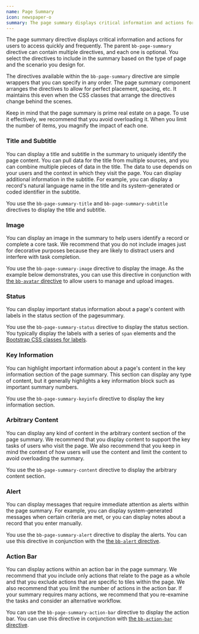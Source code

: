 ```yaml
---
name: Page Summary
icon: newspaper-o
summary: The page summary displays critical information and actions for users to access quickly and frequently.
---
```


The page summary directive displays critical information and actions for users to access quickly and frequently. The parent `bb-page-summary` directive can contain multiple directives, and each one is optional. You select the directives to include in the summary based on the type of page and the scenario you design for.

The directives available within the `bb-page-summary` directive are simple wrappers that you can specify in any order. The page summary component arranges the directives to allow for perfect placement, spacing, etc. It maintains this even when the CSS classes that arrange the directives change behind the scenes.

<p class="alert alert-info">Keep in mind that the page summary is prime real estate on a page. To use it effectively, we recommend that you avoid overloading it. When you limit the number of items, you magnify the impact of each one.</p>

### Title and Subtitle
You can display a title and subtitle in the summary to uniquely identify the page content. You can pull data for the title from multiple sources, and you can combine multiple pieces of data in the title. The data to use depends on your users and the context in which they visit the page. You can display additional information in the subtitle. For example, you can display a record's natural language name in the title and its system-generated or coded identifier in the subtitle.

You use the `bb-page-summary-title` and `bb-page-summary-subtitle` directives to display the title and subtitle.

### Image
You can display an image in the summary to help users identify a record or complete a core task. We recommend that you do not include images just for decorative purposes because they are likely to distract users and interfere with task completion.

You use the `bb-page-summary-image` directive to display the image. As the example below demonstrates, you can use this directive in conjunction with [the `bb-avatar` directive](../avatar) to allow users to manage and upload images.

### Status
You can display important status information about a page's content with labels in the status section of the pagesummary.

You use the `bb-page-summary-status` directive to display the status section. You typically display the labels with  a series of `span` elements and the [Bootstrap CSS classes for labels](http://getbootstrap.com/components/#labels).

### Key Information
You can highlight important information about a page's content in the key information section of the page summary. This section can display any type of content, but it generally highlights a key information block such as important summary numbers.

You use the `bb-page-summary-keyinfo` directive to display the key information section.

### Arbitrary Content
You can display any kind of content in the arbitrary content section of the page summary. We recommend that you display content to support the key tasks of users who visit the page. We also recommend that you keep in mind the context of how users will use the content and limit the content to avoid overloading the summary.

You use the `bb-page-summary-content` directive to display the arbitrary content section.

### Alert
You can display messages that require immediate attention as alerts within the page summary. For example, you can display system-generated messages when certain criteria are met, or you can display notes about a record that you enter manually.

You use the `bb-page-summary-alert` directive to display the alerts. You can use this directive in conjunction with the [the `bb-alert` directive](../alert).

### Action Bar
You can display actions within an action bar in the page summary. We recommend that you include only actions that relate to the page as a whole and that you exclude actions that are specific to tiles within the page. We also recommend that you limit the number of actions in the action bar. If your summary requires many actions, we recommend that you re-examine the tasks and consider an alternative workflow.

You can use the `bb-page-summary-action-bar` directive to display the action bar. You can use this directive in conjunction with [the `bb-action-bar` directive](../actionbar).